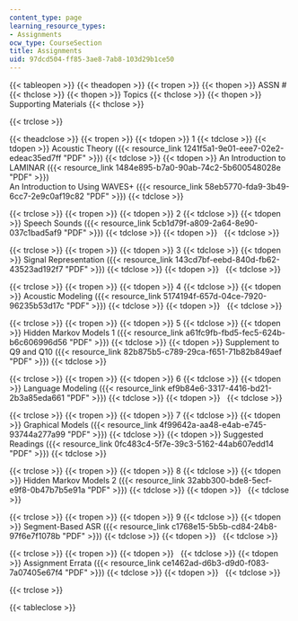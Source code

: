 ```yaml
---
content_type: page
learning_resource_types:
- Assignments
ocw_type: CourseSection
title: Assignments
uid: 97dcd504-ff85-3ae8-7ab8-103d29b1ce50
---
```


{{< tableopen >}}
{{< theadopen >}}
{{< tropen >}}
{{< thopen >}}
ASSN #
{{< thclose >}}
{{< thopen >}}
Topics
{{< thclose >}}
{{< thopen >}}
Supporting Materials
{{< thclose >}}

{{< trclose >}}

{{< theadclose >}}
{{< tropen >}}
{{< tdopen >}}
1
{{< tdclose >}}
{{< tdopen >}}
Acoustic Theory ({{< resource_link 1241f5a1-9e01-eee7-02e2-edeac35ed7ff "PDF" >}})
{{< tdclose >}}
{{< tdopen >}}
An Introduction to LAMINAR ({{< resource_link 1484e895-b7a0-90ab-74c2-5b600548028e "PDF" >}})  
An Introduction to Using WAVES+ ({{< resource_link 58eb5770-fda9-3b49-6cc7-2e9c0af19c82 "PDF" >}})
{{< tdclose >}}

{{< trclose >}}
{{< tropen >}}
{{< tdopen >}}
2
{{< tdclose >}}
{{< tdopen >}}
Speech Sounds ({{< resource_link 5cb1d79f-a809-2a64-8e90-037c1bad5af9 "PDF" >}})
{{< tdclose >}}
{{< tdopen >}}
 
{{< tdclose >}}

{{< trclose >}}
{{< tropen >}}
{{< tdopen >}}
3
{{< tdclose >}}
{{< tdopen >}}
Signal Representation ({{< resource_link 143cd7bf-eebd-840d-fb62-43523ad192f7 "PDF" >}})
{{< tdclose >}}
{{< tdopen >}}
 
{{< tdclose >}}

{{< trclose >}}
{{< tropen >}}
{{< tdopen >}}
4
{{< tdclose >}}
{{< tdopen >}}
Acoustic Modeling ({{< resource_link 5174194f-657d-04ce-7920-96235b53d17c "PDF" >}})
{{< tdclose >}}
{{< tdopen >}}
 
{{< tdclose >}}

{{< trclose >}}
{{< tropen >}}
{{< tdopen >}}
5
{{< tdclose >}}
{{< tdopen >}}
Hidden Markov Models 1 ({{< resource_link a61fc9fb-fbd5-fec5-624b-b6c606996d56 "PDF" >}})
{{< tdclose >}}
{{< tdopen >}}
Supplement to Q9 and Q10 ({{< resource_link 82b875b5-c789-29ca-f651-71b82b849aef "PDF" >}})
{{< tdclose >}}

{{< trclose >}}
{{< tropen >}}
{{< tdopen >}}
6
{{< tdclose >}}
{{< tdopen >}}
Language Modeling ({{< resource_link ef9b84e6-3317-4416-bd21-2b3a85eda661 "PDF" >}})
{{< tdclose >}}
{{< tdopen >}}
 
{{< tdclose >}}

{{< trclose >}}
{{< tropen >}}
{{< tdopen >}}
7
{{< tdclose >}}
{{< tdopen >}}
Graphical Models ({{< resource_link 4f99642a-aa48-e4ab-e745-93744a277a99 "PDF" >}})
{{< tdclose >}}
{{< tdopen >}}
Suggested Readings ({{< resource_link 0fc483c4-5f7e-39c3-5162-44ab607edd14 "PDF" >}})
{{< tdclose >}}

{{< trclose >}}
{{< tropen >}}
{{< tdopen >}}
8
{{< tdclose >}}
{{< tdopen >}}
Hidden Markov Models 2 ({{< resource_link 32abb300-bde8-5ecf-e9f8-0b47b7b5e91a "PDF" >}})
{{< tdclose >}}
{{< tdopen >}}
 
{{< tdclose >}}

{{< trclose >}}
{{< tropen >}}
{{< tdopen >}}
9
{{< tdclose >}}
{{< tdopen >}}
Segment-Based ASR ({{< resource_link c1768e15-5b5b-cd84-24b8-97f6e7f1078b "PDF" >}})
{{< tdclose >}}
{{< tdopen >}}
 
{{< tdclose >}}

{{< trclose >}}
{{< tropen >}}
{{< tdopen >}}
 
{{< tdclose >}}
{{< tdopen >}}
Assignment Errata ({{< resource_link ce1462ad-d6b3-d9d0-f083-7a07405e67f4 "PDF" >}})
{{< tdclose >}}
{{< tdopen >}}
 
{{< tdclose >}}

{{< trclose >}}

{{< tableclose >}}